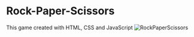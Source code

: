 # Rock-Paper-Scissors
This game created with HTML, CSS and JavaScript
![RockPaperScissors](https://github.com/gunayshakhmuradova/Rock-Paper-Scissors/assets/126316477/772829f3-cca1-4db3-9ec7-18b83800bae6)

